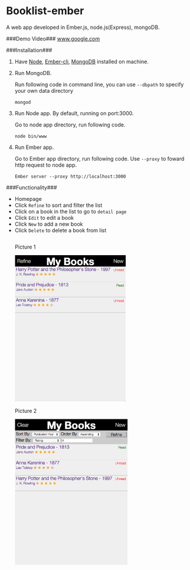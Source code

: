 # Booklist-ember
A web app developed in Ember.js, node.js(Express), mongoDB. 

###Demo Video###
www.google.com

###Installation###
1. Have [Node](https://nodejs.org/en/), [Ember-cli](http://ember-cli.com/user-guide/), [MongoDB](https://docs.mongodb.org/manual/installation/) installed on machine.
2. Run MongoDB.

    Run following code in command line, you can use `--dbpath` to specify your own data directory
    ```
    mongod
    ```
3. Run Node app. By default, running on port:3000.

    Go to node app directory, run following code.
    ```
    node bin/www
    ```
4. Run Ember app.

    Go to Ember app directory, run following code. Use `--proxy` to foward http request to node app.
    ```
    Ember server --proxy http://localhost:3000
    ```
    
###Functionality###
- Homepage
- Click `Refine` to sort and filter the list
- Click on a book in the list to go to `detail page`
- Click `Edit` to edit a book
- Click `New` to add a new book
- Click `Delete` to delete a book from list

<ul style = "list-style: none; text-decorate: none">
    <li style = "float:left; list-style: none; text-decorate: none">
        <p>Picture 1</p>
        <img src="demo-imgs/Screen%20Shot%202016-03-26%20at%204.14.50%20PM.png" alt="Homepage" width="300px"/>
    </li>
    <li style = "float:left; list-style: none; text-decorate: none">
        <p>Picture 2</p>
        <img src="demo-imgs/Screen Shot 2016-03-26 at 4.21.24 PM.png" alt="Homepage" width="305px"/>
    </li>
</ul>



